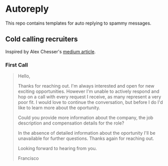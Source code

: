 # Autoreply

This repo contains templates for auto replying to spammy messages.

## Cold calling recruiters
Inspired by Alex Chesser's [medium article](https://index.medium.com/career-advice-nobody-gave-me-never-ignore-a-recruiter-4474eac9556).

### First Call

> Hello,
>
> Thanks for reaching out. I'm always interested and open for new exciting opportunities. However I'm unable to actively respond and hop on a call with every request I receive, as many represent a very poor fit. I would love to continue the conversation, but before I do I'd like to learn more about the oportunity.
>
> Could you provide more information about the company, the job description and compensation details for the role?
>
> In the absence of detailed information about the oportunity I'll be unavailable for further questions. Thanks again for reaching out.
>
> Looking forward to hearing from you.
>
> Francisco
